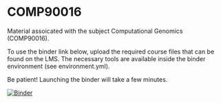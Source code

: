 # COMP90016
Material assoicated with the subject Computational Genomics (COMP90016).

To use the binder link below, upload the required course files that can be found on the LMS. The necessary tools are available inside the binder environment (see environment.yml).

Be patient! Launching the binder will take a few minutes.

[![Binder](https://mybinder.org/badge_logo.svg)](https://mybinder.org/v2/gh/melbournebioinformatics/COMP90016/main)
